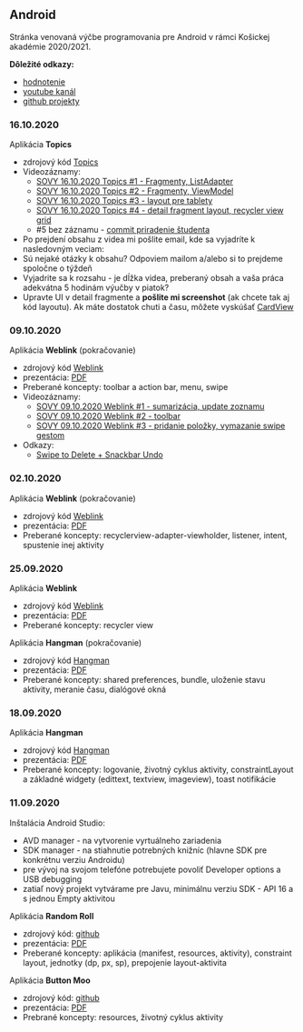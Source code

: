 ## Android 

Stránka venovaná výčbe programovania pre Android v rámci Košickej akadémie 2020/2021.

**Dôležité odkazy:**
* [hodnotenie](hodnotenie.md)
* [youtube kanál](https://www.youtube.com/channel/UCcEyuCe1od0qwOIv7bMVriA)
* [github projekty](https://github.com/miroslav-opiela?tab=repositories)

### 16.10.2020
Aplikácia **Topics**
* zdrojový kód [Topics](https://github.com/miroslav-opiela/itsovy-2020-topics)
* Videozáznamy:
  * [SOVY 16.10.2020 Topics #1 - Fragmenty, ListAdapter](https://www.youtube.com/watch?v=EzXDoGzi0Co)  
  * [SOVY 16.10.2020 Topics #2 - Fragmenty, ViewModel](https://www.youtube.com/watch?v=J9d1GFPlQ-k)
  * [SOVY 16.10.2020 Topics #3 - layout pre tablety](https://www.youtube.com/watch?v=7pxtV8hHwFs)
  * [SOVY 16.10.2020 Topics #4 - detail fragment layout, recycler view grid](https://www.youtube.com/watch?v=9KQMLLQtsrw)
  * #5 bez záznamu - [commit priradenie študenta](https://github.com/miroslav-opiela/itsovy-2020-topics/commit/2bd521637a7779658dd1eda65ef5f76c82c5ce64)
* Po prejdení obsahu z videa mi pošlite email, kde sa vyjadríte k nasledovným veciam:
 * Sú nejaké otázky k obsahu? Odpoviem mailom a/alebo si to prejdeme spoločne o týždeň
 * Vyjadrite sa k rozsahu - je dĺžka videa, preberaný obsah a vaša práca adekvátna 5 hodinám výučby v piatok?
 * Upravte UI v detail fragmente a **pošlite mi screenshot** (ak chcete tak aj kód layoutu). Ak máte dostatok chuti a času, môžete vyskúšať [CardView](https://developer.android.com/guide/topics/ui/layout/cardview)

### 09.10.2020
Aplikácia **Weblink** (pokračovanie)
* zdrojový kód [Weblink](https://github.com/miroslav-opiela/itsovy-2020-weblink)
* prezentácia: [PDF](https://github.com/miroslav-opiela/android/blob/gh-pages/docs/04-Weblink.pdf)
* Preberané koncepty: toolbar a action bar, menu, swipe
* Videozáznamy:
  * [SOVY 09.10.2020 Weblink #1 - sumarizácia, update zoznamu](https://www.youtube.com/watch?v=PzmcdCVbTZE)
  * [SOVY 09.10.2020 Weblink #2 - toolbar](https://www.youtube.com/watch?v=OXlFVvDvZNI)
  * [SOVY 09.10.2020 Weblink #3 - pridanie položky, vymazanie swipe gestom](https://www.youtube.com/watch?v=ByknixTqGG8)
* Odkazy:
  * [Swipe to Delete + Snackbar Undo](https://medium.com/@zackcosborn/step-by-step-recyclerview-swipe-to-delete-and-undo-7bbae1fce27e)

### 02.10.2020
Aplikácia **Weblink** (pokračovanie)
* zdrojový kód [Weblink](https://github.com/miroslav-opiela/itsovy-2020-weblink)
* prezentácia: [PDF](https://github.com/miroslav-opiela/android/blob/gh-pages/docs/04-Weblink.pdf)
* Preberané koncepty: recyclerview-adapter-viewholder, listener, intent, spustenie inej aktivity

### 25.09.2020
Aplikácia **Weblink**
* zdrojový kód [Weblink](https://github.com/miroslav-opiela/itsovy-2020-weblink)
* prezentácia: [PDF](https://github.com/miroslav-opiela/android/blob/gh-pages/docs/04-Weblink.pdf)
* Preberané koncepty: recycler view

Aplikácia **Hangman** (pokračovanie)
* zdrojový kód [Hangman](https://github.com/miroslav-opiela/itsovy-2020-hangman)
* prezentácia: [PDF](https://github.com/miroslav-opiela/android/blob/gh-pages/docs/03-Hangman.pdf)
* Preberané koncepty: shared preferences, bundle, uloženie stavu aktivity, meranie času, dialógové okná


### 18.09.2020
Aplikácia **Hangman**
* zdrojový kód [Hangman](https://github.com/miroslav-opiela/itsovy-2020-hangman)
* prezentácia: [PDF](https://github.com/miroslav-opiela/android/blob/gh-pages/docs/03-Hangman.pdf)
* Preberané koncepty: logovanie, životný cyklus aktivity, constraintLayout a základné widgety (edittext, textview, imageview), toast notifikácie

### 11.09.2020
Inštalácia Android Studio:
* AVD manager - na vytvorenie vyrtuálneho zariadenia
* SDK manager - na stiahnutie potrebných knižníc (hlavne SDK pre konkrétnu verziu Androidu)
* pre vývoj na svojom telefóne potrebujete povoliť Developer options a USB debugging
* zatiaľ nový projekt vytvárame pre Javu, minimálnu verziu SDK - API 16 a s jednou Empty aktivitou

Aplikácia **Random Roll**
* zdrojový kód: [github](https://github.com/miroslav-opiela/itsovy-2020-random_roll)
* prezentácia: [PDF](https://github.com/miroslav-opiela/android/blob/gh-pages/docs/01-RandomRoll.pdf)
* Preberané koncepty: aplikácia (manifest, resources, aktivity), constraint layout, jednotky (dp, px, sp), prepojenie layout-aktivita

Aplikácia **Button Moo**
* zdrojový kód: [github](https://github.com/miroslav-opiela/itsovy-2020-button_moo)
* prezentácia: [PDF](https://github.com/miroslav-opiela/android/blob/gh-pages/docs/02-ButtonMoo.pdf)
* Prebrané koncepty: resources, životný cyklus aktivity
